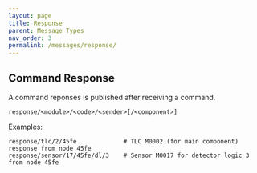 ```yaml
---
layout: page
title: Response
parent: Message Types
nav_order: 3
permalink: /messages/response/
---
```


## Command Response
A command reponses is published after receiving a command.

```
response/<module>/<code>/<sender>[/<component>]
````

Examples:
```
response/tlc/2/45fe             # TLC M0002 (for main component) response from node 45fe
response/sensor/17/45fe/dl/3    # Sensor M0017 for detector logic 3 from node 45fe
```
